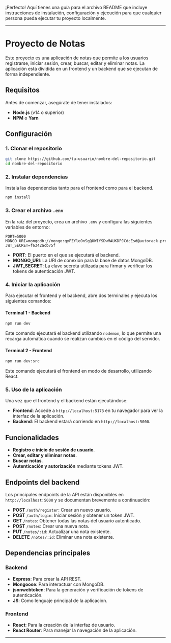 ¡Perfecto! Aquí tienes una guía para el archivo README que incluye instrucciones de instalación, configuración y ejecución para que cualquier persona pueda ejecutar tu proyecto localmente. 

---

# Proyecto de Notas

Este proyecto es una aplicación de notas que permite a los usuarios registrarse, iniciar sesión, crear, buscar, editar y eliminar notas. La aplicación está dividida en un frontend y un backend que se ejecutan de forma independiente.

## Requisitos

Antes de comenzar, asegúrate de tener instalados:

- **Node.js** (v14 o superior)
- **NPM** o **Yarn**

## Configuración

### 1. Clonar el repositorio

```bash
git clone https://github.com/tu-usuario/nombre-del-repositorio.git
cd nombre-del-repositorio
```

### 2. Instalar dependencias

Instala las dependencias tanto para el frontend como para el backend.

```bash
npm install
```

### 3. Crear el archivo `.env`

En la raíz del proyecto, crea un archivo `.env` y configura las siguientes variables de entorno:

```plaintext
PORT=5000
MONGO_URI=mongodb://mongo:qyPZYleOnSgQUWIYSDwMAUKDPJCdcEsd@autorack.proxy.rlwy.net:33016
JWT_SECRET=f6342acb75f
```

- **PORT**: El puerto en el que se ejecutará el backend.
- **MONGO_URI**: La URI de conexión para la base de datos MongoDB.
- **JWT_SECRET**: La clave secreta utilizada para firmar y verificar los tokens de autenticación JWT.

### 4. Iniciar la aplicación

Para ejecutar el frontend y el backend, abre dos terminales y ejecuta los siguientes comandos:

#### Terminal 1 - Backend

```bash
npm run dev
```

Este comando ejecutará el backend utilizando `nodemon`, lo que permite una recarga automática cuando se realizan cambios en el código del servidor.

#### Terminal 2 - Frontend

```bash
npm run dev:src
```

Este comando ejecutará el frontend en modo de desarrollo, utilizando React.

### 5. Uso de la aplicación

Una vez que el frontend y el backend están ejecutándose:

- **Frontend**: Accede a `http://localhost:5173` en tu navegador para ver la interfaz de la aplicación.
- **Backend**: El backend estará corriendo en `http://localhost:5000`.

## Funcionalidades

- **Registro e inicio de sesión de usuario**.
- **Crear, editar y eliminar notas**.
- **Buscar notas**.
- **Autenticación y autorización** mediante tokens JWT.
  
## Endpoints del backend

Los principales endpoints de la API están disponibles en `http://localhost:5000` y se documentan brevemente a continuación:

- **POST** `/auth/register`: Crear un nuevo usuario.
- **POST** `/auth/login`: Iniciar sesión y obtener un token JWT.
- **GET** `/notes`: Obtener todas las notas del usuario autenticado.
- **POST** `/notes`: Crear una nueva nota.
- **PUT** `/notes/:id`: Actualizar una nota existente.
- **DELETE** `/notes/:id`: Eliminar una nota existente.

## Dependencias principales

### Backend
- **Express**: Para crear la API REST.
- **Mongoose**: Para interactuar con MongoDB.
- **jsonwebtoken**: Para la generación y verificación de tokens de autenticación.
- **JS**: Como lenguaje principal de la aplicacion.

### Frontend
- **React**: Para la creación de la interfaz de usuario.
- **React Router**: Para manejar la navegación de la aplicación.

---

